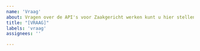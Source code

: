 ```yaml
---
name: 'Vraag'
about: Vragen over de API's voor Zaakgericht werken kunt u hier stellen
title: "[VRAAG]"
labels: 'vraag'
assignees: ''

---
```




